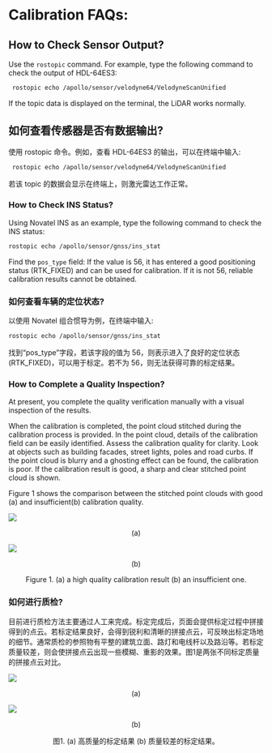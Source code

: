 # Calibration FAQs:

## How to Check  Sensor Output?


Use the `rostopic` command. For example, type the following command to check the
output of HDL-64ES3:

```bash
 rostopic echo /apollo/sensor/velodyne64/VelodyneScanUnified
```

If the topic data is displayed on the terminal, the LiDAR works normally.


## 如何查看传感器是否有数据输出?  

使用 rostopic 命令。例如，查看 HDL-64ES3 的输出，可以在终端中输入: 
 
```bash
 rostopic echo /apollo/sensor/velodyne64/VelodyneScanUnified
```
 若该 topic 的数据会显示在终端上，则激光雷达工作正常。



### How to Check INS Status?

Using Novatel INS as an example, type the following command to check the INS status:  

```bash 
rostopic echo /apollo/sensor/gnss/ins_stat
```

Find the `pos_type` field:  If the value is 56, it has entered a good positioning status (RTK_FIXED) and can be used for calibration. If it is not 56, reliable calibration results cannot be obtained.



### 如何查看车辆的定位状态?  

以使用 Novatel 组合惯导为例，在终端中输入: 

```bash
rostopic echo /apollo/sensor/gnss/ins_stat
```  

找到“pos_type”字段，若该字段的值为 56，则表示进入了良好的定位状态 (RTK_FIXED)，可以用于标定。若不为 56，则无法获得可靠的标定结果。



### How to Complete a Quality Inspection?

At present, you complete the quality verification manually with a visual inspection of the results. 

When the calibration is completed, the point cloud stitched during the calibration process is provided.  In the point cloud, details of the calibration field can be easily identified. Assess the calibration quality for clarity. Look at objects such as building facades, street lights, poles and road curbs.   If the point cloud is blurry and a ghosting effect can be found, the calibration is poor. If the calibration result is good, a sharp and clear stitched point cloud is shown.

Figure 1 shows the comparison between the stitched point clouds with good (a) and insufficient(b) calibration quality.

![](https://github.com/ApolloAuto/apollo/blob/master/docs/quickstart/lidar_calibration/images/good_calib.png)
<p align="center">
(a)
</p>

![](https://github.com/ApolloAuto/apollo/blob/master/docs/quickstart/lidar_calibration/images/poor_calib.png)
<p align="center">
(b)
</p>

<p align="center">
Figure 1. (a) a high quality calibration result (b) an insufficient one.
</p>



### 如何进行质检?

目前进行质检方法主要通过人工来完成。标定完成后，页面会提供标定过程中拼接得到的点云。若标定结果良好，会得到锐利和清晰的拼接点云，可反映出标定场地的细节。通常质检的参照物有平整的建筑立面、路灯和电线杆以及路沿等。若标定质量较差，则会使拼接点云出现一些模糊、重影的效果。图1是两张不同标定质量的拼接点云对比。  

![](https://github.com/ApolloAuto/apollo/blob/master/docs/quickstart/lidar_calibration/images/good_calib.png)
<p align="center">
(a)
</p>

![](https://github.com/ApolloAuto/apollo/blob/master/docs/quickstart/lidar_calibration/images/poor_calib.png)
<p align="center">
(b)
</p>

<p align="center">
图1. (a) 高质量的标定结果 (b) 质量较差的标定结果。
</p>
